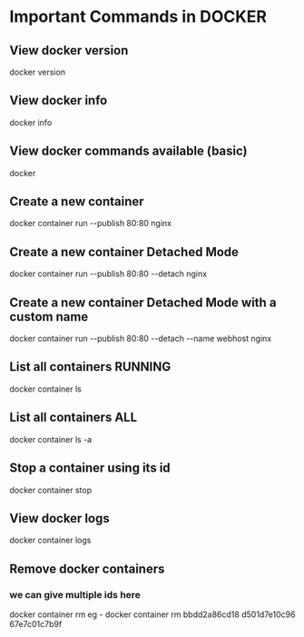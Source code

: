 # Important Commands in DOCKER

## View docker version
docker version

## View docker info
docker info

## View docker commands available (basic)
docker

## Create a new container
docker container run --publish 80:80 nginx

## Create a new container Detached Mode
docker container run --publish 80:80 --detach nginx

## Create a new container Detached Mode with a custom name
docker container run --publish 80:80 --detach --name webhost nginx

## List all containers RUNNING
docker container ls

## List all containers ALL
docker container ls -a

## Stop a container using its id
docker container stop <ID>

## View docker logs
docker container logs <ID>

## Remove docker containers 
### we can give multiple ids here 
docker container rm <ID> <ID> <ID>
eg - docker container rm bbdd2a86cd18 d501d7e10c96 67e7c01c7b9f


